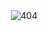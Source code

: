 <div style="text-align: center;"><img src="https://img.upyun.zzming.cn/android/404.svg" alt="404"/></div>